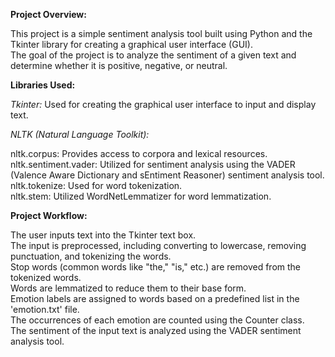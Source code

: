 **Project Overview:**

This project is a simple sentiment analysis tool built using Python and the Tkinter library for creating a graphical user interface (GUI). <br />
The goal of the project is to analyze the sentiment of a given text and determine whether it is positive, negative, or neutral.

**Libraries Used:**

*Tkinter:* Used for creating the graphical user interface to input and display text.

*NLTK (Natural Language Toolkit):*

nltk.corpus: Provides access to corpora and lexical resources.<br />
nltk.sentiment.vader: Utilized for sentiment analysis using the VADER (Valence Aware Dictionary and sEntiment Reasoner) sentiment analysis tool.<br />
nltk.tokenize: Used for word tokenization.<br />
nltk.stem: Utilized WordNetLemmatizer for word lemmatization.

**Project Workflow:**

The user inputs text into the Tkinter text box. <br />
The input is preprocessed, including converting to lowercase, removing punctuation, and tokenizing the words.<br />
Stop words (common words like "the," "is," etc.) are removed from the tokenized words.<br />
Words are lemmatized to reduce them to their base form.<br />
Emotion labels are assigned to words based on a predefined list in the 'emotion.txt' file.<br />
The occurrences of each emotion are counted using the Counter class.<br />
The sentiment of the input text is analyzed using the VADER sentiment analysis tool.<br />
